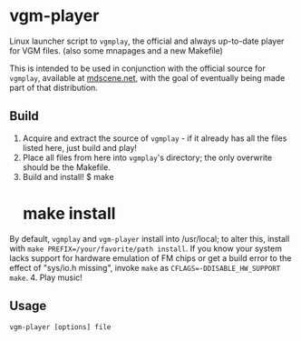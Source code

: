 vgm-player
==========

Linux launcher script to `vgmplay`, the official and always up-to-date player for VGM files. (also some mnapages and a new Makefile)

This is intended to be used in conjunction with the official source for `vgmplay`, available at [mdscene.net](http://vgm.mdscene.net/forum/viewtopic.php?t=112), with the goal of eventually being made part of that distribution.

Build
-----

1. Acquire and extract the source of `vgmplay` - if it already has all the files listed here, just build and play!
2. Place all files from here into `vgmplay`'s directory; the only overwrite should be the Makefile.
3. Build and install!
    $ make
    # make install

By default, `vgmplay` and `vgm-player` install into /usr/local; to alter this, install with `make PREFIX=/your/favorite/path install`.  If you know your system lacks support for hardware emulation of FM chips or get a build error to the effect of "sys/io.h missing", invoke `make` as `CFLAGS=-DDISABLE_HW_SUPPORT make`.
4. Play music!

Usage
-----

`vgm-player [options] file`
